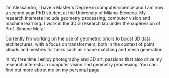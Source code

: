 I’m Alessandro, I have a Master's Degree in computer science and I am now a
second year PhD student at the University of Milano-Bicocca. My research
interests include geometry processing, computer vision and machine learning. I
work in the 3DiG research lab under the supervision of Prof. Simone Melzi.

Currently I’m working on the use of geometric priors to boost 3D data
architectures, with a focus on transformers, both in the context of point
clouds and meshes for tasks such as shape matching and mesh generation.

In my free time I enjoy photography and 3D art, passions that also drive my
research interests in computer vision and geometry processing. You can find out
more about me on [my personal page](https://ariva00.github.io/).
